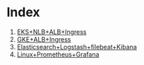 # Index

1. [EKS+NLB+ALB+Ingress](EKS+NLB+ALB+Ingress.md)
2. [GKE+ALB+Ingress](GKE+ALB+Ingress.md)
3. [Elasticsearch+Logstash+filebeat+Kibana](Elasticsearch+Logstash+filebeat+Kibana.md)
4. [Linux+Prometheus+Grafana](Linux+Promotheus+Grafana.md)
